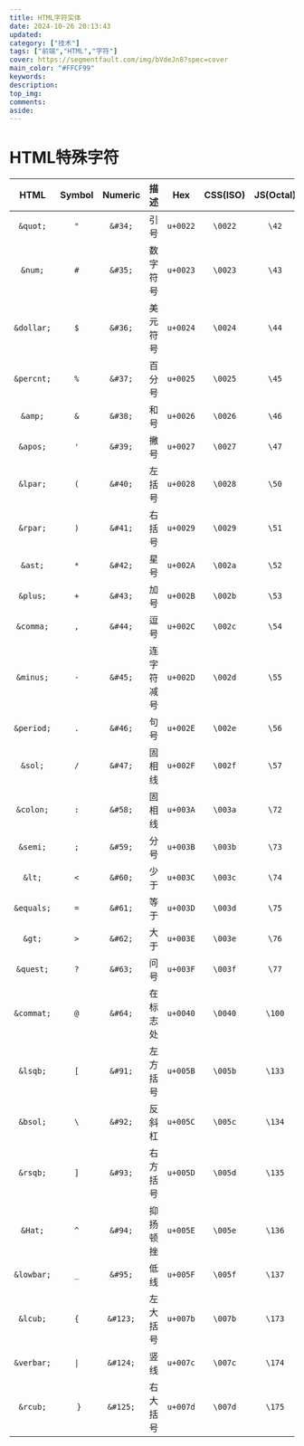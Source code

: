```yaml
---
title: HTML字符实体
date: 2024-10-26 20:13:43
updated:
category: ["技术"]
tags: ["前端","HTML","字符"]
cover: https://segmentfault.com/img/bVdeJn8?spec=cover
main_color: "#FFCF99"
keywords:
description:
top_img:
comments:
aside:
---
```

# HTML特殊字符 #
|HTML|Symbol|Numeric|描述|Hex|CSS(ISO)|JS(Octal)|
|:----:|:----:|:----:|----|:----:|:----:|:----:|
|`&quot;`|`"`|`&#34;`|引号|`u+0022`|`\0022`|`\42`|
|`&num;`|`#`|`&#35;`|数字符号|`u+0023`|`\0023`|`\43`|
|`&dollar;`|`$`|`&#36;`|美元符号|`u+0024`|`\0024`|`\44`|
|`&percnt;`|`%`|`&#37;`|百分号|`u+0025`|`\0025`|`\45`|
|`&amp;`|`&`|`&#38;`|和号|`u+0026`|`\0026`|`\46`|
|`&apos;`|`'`|`&#39;`|撇号|`u+0027`|`\0027`|`\47`|
|`&lpar;`|`(`|`&#40;`|左括号|`u+0028`|`\0028`|`\50`|
|`&rpar;`|`)`|`&#41;`|右括号|`u+0029`|`\0029`|`\51`|
|`&ast;`|`*`|`&#42;`|星号|`u+002A`|`\002a`|`\52`|
|`&plus;`|`+`|`&#43;`|加号|`u+002B`|`\002b`|`\53`|
|`&comma;`|`,`|`&#44;`|逗号|`u+002C`|`\002c`|`\54`|
|`&minus;`|`-`|`&#45;`|连字符减号|`u+002D`|`\002d`|`\55`|
|`&period;`|`.`|`&#46;`|句号|`u+002E`|`\002e`|`\56`|
|`&sol;`|`/`|`&#47;`|固相线|`u+002F`|`\002f`|`\57`|
|`&colon;`|`:`|`&#58;`|固相线|`u+003A`|`\003a`|`\72`|
|`&semi;`|`;`|`&#59;`|分号|`u+003B`|`\003b`|`\73`|
|`&lt;`|`<`|`&#60;`|少于|`u+003C`|`\003c`|`\74`|
|`&equals;`|`=`|`&#61;`|等于|`u+003D`|`\003d`|`\75`|
|`&gt;`|`>`|`&#62;`|大于|`u+003E`|`\003e`|`\76`|
|`&quest;`|`?`|`&#63;`|	问号|`u+003F`|`\003f`|`\77`|
|`&commat;`|`@`|`&#64;`|在标志处|`u+0040`|`\0040`|`\100`|
|`&lsqb;`|`[`|`&#91;`|左方括号|`u+005B`|`\005b`|`\133`|
|`&bsol;`|`\`|`&#92;`|反斜杠|`u+005C`|`\005c`|`\134`|
|`&rsqb;`|`]`|`&#93;`|右方括号|`u+005D`|`\005d`|`\135`|
|`&Hat;`|`^`|`&#94;`|抑扬顿挫|`u+005E`|`\005e`|`\136`|
|`&lowbar;`|`_`|`&#95;`|低线|`u+005F`|`\005f`|`\137`|
|`&lcub;`|`{`|`&#123;`|左大括号|`u+007b`|`\007b`|`\173`|
|`&verbar;`|`\|`|`&#124;`|竖线|`u+007c`|`\007c`|`\174`|
|`&rcub;`|`	}`|`&#125;`|右大括号|`u+007d`|`\007d`|`\175`|